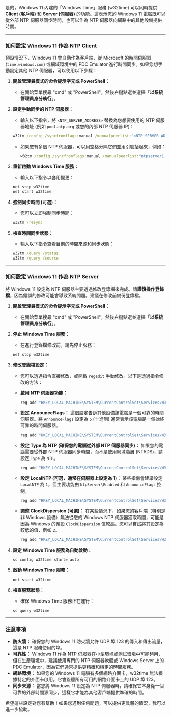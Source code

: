 是的，Windows 11 內建的「Windows Time」服務 (w32time) 可以同時提供 **Client (客戶端)** 和 **Server (伺服器)** 的功能。這表示您的 Windows 11 電腦既可以從外部 NTP 伺服器同步時間，也可以作為 NTP 伺服器向網路中的其他設備提供時間。

-----

### 如何設定 Windows 11 作為 NTP Client

預設情況下，Windows 11 會自動作為客戶端，從 Microsoft 的時間伺服器 (`time.windows.com`) 或網域環境中的 PDC Emulator 進行時間同步。如果您想手動設定其他 NTP 伺服器，可以使用以下步驟：

1.  **開啟管理員模式的命令提示字元或 PowerShell：**

      * 在開始菜單搜尋 "cmd" 或 "PowerShell"，然後右鍵點選並選擇「**以系統管理員身分執行**」。

2.  **設定手動同步的 NTP 伺服器：**

      * 輸入以下指令，將 `<NTP_SERVER_ADDRESS>` 替換為您想要使用的 NTP 伺服器地址 (例如 `pool.ntp.org` 或您的內部 NTP 伺服器 IP)：

    <!-- end list -->

    ```cmd
    w32tm /config /syncfromflags:manual /manualpeerlist:"<NTP_SERVER_ADDRESS>" /update
    ```

      * 如果您有多個 NTP 伺服器，可以用空格分隔它們並用引號括起來，例如：
        ```cmd
        w32tm /config /syncfromflags:manual /manualpeerlist:"ntpserver1.example.com ntpserver2.example.com" /update
        ```

3.  **重新啟動 Windows Time 服務：**

      * 輸入以下指令以套用變更：

    <!-- end list -->

    ```cmd
    net stop w32time
    net start w32time
    ```

4.  **強制同步時間 (可選)：**

      * 您可以立即強制同步時間：

    <!-- end list -->

    ```cmd
    w32tm /resync
    ```

5.  **檢查時間同步狀態：**

      * 輸入以下指令查看目前的時間來源和同步狀態：

    <!-- end list -->

    ```cmd
    w32tm /query /status
    w32tm /query /source
    ```

-----

### 如何設定 Windows 11 作為 NTP Server

將 Windows 11 設定為 NTP 伺服器主要透過修改登錄檔來完成。請**謹慎操作登錄檔**，因為錯誤的修改可能會導致系統問題。建議在修改前備份登錄檔。

1.  **開啟管理員模式的命令提示字元或 PowerShell：**

      * 在開始菜單搜尋 "cmd" 或 "PowerShell"，然後右鍵點選並選擇「**以系統管理員身分執行**」。

2.  **停止 Windows Time 服務：**

      * 在進行登錄檔修改前，請先停止服務：

    <!-- end list -->

    ```cmd
    net stop w32time
    ```

3.  **修改登錄檔設定：**

      * 您可以透過指令直接修改，或開啟 `regedit` 手動修改。以下是透過指令修改的方法：

      * **啟用 NTP 伺服器功能：**

        ```cmd
        reg add "HKEY_LOCAL_MACHINE\SYSTEM\CurrentControlSet\Services\W32Time\TimeProviders\NtpServer" /v Enabled /t REG_DWORD /d 1 /f
        ```

      * **設定 AnnounceFlags：**
        這個設定告訴其他設備該電腦是一個可靠的時間伺服器。將 `AnnounceFlags` 設定為 `5` (十進制) 通常表示該電腦是一個始終可靠的時間伺服器。

        ```cmd
        reg add "HKEY_LOCAL_MACHINE\SYSTEM\CurrentControlSet\Services\W32Time\Config" /v AnnounceFlags /t REG_DWORD /d 5 /f
        ```

      * **設定 Type 為 NTP (確保您的電腦從外部 NTP 伺服器同步)：**
        如果您的電腦需要從外部 NTP 伺服器同步時間，而不是使用網域階層 (NT5DS)，請設定 `Type` 為 `NTP`。

        ```cmd
        reg add "HKEY_LOCAL_MACHINE\SYSTEM\CurrentControlSet\Services\W32Time\Parameters" /v Type /t REG_SZ /d "NTP" /f
        ```

      * **設定 LocalNTP (可選，通常在伺服器上設定為 1)：**
        某些指南會建議設定 `LocalNTP` 為 `1`，但主要功能由 `NtpServer\Enabled` 和 `AnnounceFlags` 控制。

        ```cmd
        reg add "HKEY_LOCAL_MACHINE\SYSTEM\CurrentControlSet\Services\W32Time\Parameters" /v LocalNTP /t REG_DWORD /d 1 /f
        ```

      * **調整 ClockDispersion (可選)：**
        在某些情況下，如果您的客戶端（特別是非 Windows 設備）無法從您的 Windows NTP 伺服器獲取時間，可能是因為 Windows 的預設 `ClockDispersion` 值較高。您可以嘗試將其設定為較低的值，例如 `2`。

        ```cmd
        reg add "HKEY_LOCAL_MACHINE\SYSTEM\CurrentControlSet\Services\W32Time\Config" /v ClockDispersion /t REG_DWORD /d 2 /f
        ```

4.  **設定 Windows Time 服務為自動啟動：**

    ```cmd
    sc config w32time start= auto
    ```

5.  **啟動 Windows Time 服務：**

    ```cmd
    net start w32time
    ```

6.  **檢查服務狀態：**

      * 確保 Windows Time 服務正在運行：

    <!-- end list -->

    ```cmd
    sc query w32time
    ```

-----

### 注意事項

  * **防火牆：** 確保您的 Windows 11 防火牆允許 UDP 埠 123 的傳入和傳出流量，這是 NTP 服務使用的埠。
  * **可靠性：** Windows 11 作為 NTP 伺服器在小型環境或測試環境中可能夠用，但在生產環境中，建議使用專門的 NTP 伺服器軟體或 Windows Server 上的 PDC Emulator，因為它們通常提供更精確和穩定的時間服務。
  * **網路環境：** 如果您的 Windows 11 電腦有多個網路介面卡，w32time 無法根據特定的介面卡啟用。它會監聽所有可用的網路介面卡上的 UDP 埠 123。
  * **同步來源：** 當您將 Windows 11 設定為 NTP 伺服器時，請確保它本身從一個可靠的外部時間源同步，這樣它才能為其他客戶端提供準確的時間。

希望這些設定對您有幫助！如果您遇到任何問題，可以提供更具體的情況，我可以進一步協助。
